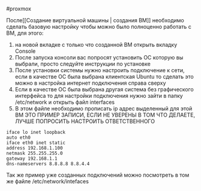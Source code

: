 #proxmox 

После[[Создание виртуальной машины | создания ВМ]] необходимо сделать базовую настройку чтобы можно было полноценно работать с ВМ, для этого: 
1) на новой вкладке с только что созданной ВМ открыть вкладку Console 
2) После запуска консоли вас попросят установить ОС которую вы выбрали, просто следуйте инструкции по установке
3) После установки системы нужно настроить подключение к сети, если в качестве ОС была выбрана клиентская Ubuntu то сделать это можно в настройка интернет подключения справа сверху
4) Если в качестве ОС была выбрана другая система без графического интерфейса то для настройки подключения нужно зайти в папку /etc/network  и открыть файл interfaces
5) В этом файле необходимо прописать ip адрес выделенный для этой ВМ
ЭТО ПРИМЕР ЗАПИСИ, ЕСЛИ НЕ УВЕРЕНЫ В ТОМ ЧТО ДЕЛАЕТЕ, ЛУЧШЕ ПОПРОСИТЬ НАСТРОИТЬ ОТВЕТСТВЕННОГО
```
iface lo inet loopback
auto eth0
iface eth0 inet static
address 192.168.1.100
netmask 255.255.255.0
gateway 192.168.1.1
dns-nameservers 8.8.8.8 8.8.4.4

```
Так же пример уже созданных подключений можно посмотреть в том же файле /etc/network/intefaces